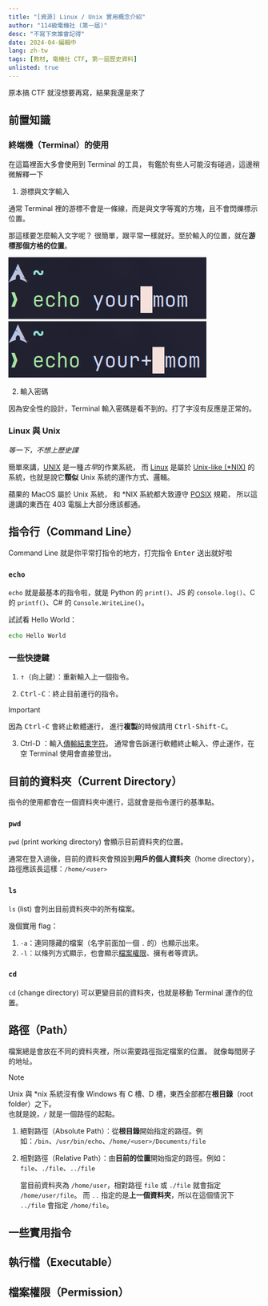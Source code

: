 ```yaml
---
title: "[資源] Linux / Unix 實用概念介紹"
author: "114級電機社 (第一屆)"
desc: "不寫下來誰會記得"
date: 2024-04-編輯中
lang: zh-tw
tags: [教材, 電機社 CTF, 第一屆歷史資料]
unlisted: true
---
```


原本搞 CTF 就沒想要再寫，結果我還是來了

## 前置知識

### 終端機（Terminal）的使用

在這篇裡面大多會使用到 Terminal 的工具，
有鑑於有些人可能沒有碰過，這邊稍微解釋一下

1. 游標與文字輸入

通常 Terminal 裡的游標不會是一條線，而是與文字等寬的方塊，且不會閃爍標示位置。

那這樣要怎麼輸入文字呢？
很簡單，跟平常一樣就好。至於輸入的位置，就在**游標那個方格的位置**。

![插入示意圖](./linux-intro-assets/terminal-cursor-insert.png "如果游標在中間，輸入的文字就在游標的位置。剩下的文字會被往後推。")

2. 輸入密碼

因為安全性的設計，Terminal 輸入密碼是看不到的。打了字沒有反應是正常的。

### Linux 與 Unix

_等一下，不想上歷史課_

簡單來講，[UNIX](https://zh.wikipedia.org/wiki/UNIX) 是一種*古早*的作業系統，
而 [Linux](https://zh.wikipedia.org/wiki/Linux) 是屬於 [Unix-like (\*NIX)](https://zh.wikipedia.org/wiki/%E7%B1%BBUnix%E7%B3%BB%E7%BB%9F) 的系統，也就是說它**類似** Unix 系統的運作方式、邏輯。

蘋果的 MacOS 屬於 Unix 系統，
和 \*NIX 系統都大致遵守 [POSIX](https://zh.wikipedia.org/wiki/%E5%8F%AF%E7%A7%BB%E6%A4%8D%E6%93%8D%E4%BD%9C%E7%B3%BB%E7%BB%9F%E6%8E%A5%E5%8F%A3) 規範，
所以這邊講的東西在 403 電腦上大部分應該都通。

## 指令行（Command Line）

Command Line 就是你平常打指令的地方，打完指令 <kbd>Enter</kbd> 送出就好啦

### `echo`

`echo` 就是最基本的指令啦，就是 Python 的 `print()`、JS 的 `console.log()`、C 的 `printf()`、C# 的 `Console.WriteLine()`。

試試看 Hello World：

```sh nonumbers
echo Hello World
```

### 一些快捷鍵

1. <kbd>↑</kbd>（向上鍵）：重新輸入上一個指令。

2. <kbd>Ctrl-C</kbd>：終止目前運行的指令。

> [!IMPORTANT]
> 因為 <kbd>Ctrl-C</kbd> 會終止軟體運行，
> 進行**複製**的時候請用 <kbd>Ctrl-Shift-C</kbd>。

3. Ctrl-D ：輸入[傳輸結束字符](https://zh.wikipedia.org/zh-tw/%E4%BC%A0%E8%BE%93%E7%BB%93%E6%9D%9F%E5%AD%97%E7%AC%A6)。
   通常會告訴運行軟體終止輸入、停止運作，在空 Terminal 使用會直接登出。

## 目前的資料夾（Current Directory）

指令的使用都會在一個資料夾中進行，這就會是指令運行的基準點。

### `pwd`

`pwd` (print working directory) 會顯示目前資料夾的位置。

通常在登入過後，目前的資料夾會預設到**用戶的個人資料夾**（home directory），
路徑應該長這樣：`/home/<user>`

### `ls`

`ls` (list) 會列出目前資料夾中的所有檔案。

幾個實用 flag：

1. `-a`：連同隱藏的檔案（名字前面加一個 `.` 的）也顯示出來。
2. `-l`：以條列方式顯示，也會顯示[檔案權限](#檔案權限permission)、擁有者等資訊。

### `cd`

`cd` (change directory) 可以更變目前的資料夾，也就是移動 Terminal 運作的位置。

## 路徑（Path）

檔案總是會放在不同的資料夾裡，所以需要路徑指定檔案的位置。
就像每間房子的地址。

> [!NOTE]
> Unix 與 \*nix 系統沒有像 Windows 有 C 槽、D 槽，東西全部都在**根目錄**（root folder）之下。  
> 也就是說，`/` 就是一個路徑的起點。

1. 絕對路徑（Absolute Path）：從**根目錄**開始指定的路徑。例如：`/bin`、`/usr/bin/echo`、`/home/<user>/Documents/file`
2. 相對路徑（Relative Path）：由**目前的位置**開始指定的路徑。例如：`file`、`./file`、`../file`

   當目前資料夾為 `/home/user`，相對路徑 `file` 或 `./file` 就會指定 `/home/user/file`。
   而 `..` 指定的是**上一個資料夾**，所以在這個情況下 `../file` 會指定 `/home/file`。

<!-- TODO: below this -->

## 一些實用指令

<!-- file, grep, cat, tee, touch, tar (unzip, unrar) -->

## 執行檔（Executable）

## 檔案權限（Permission）
